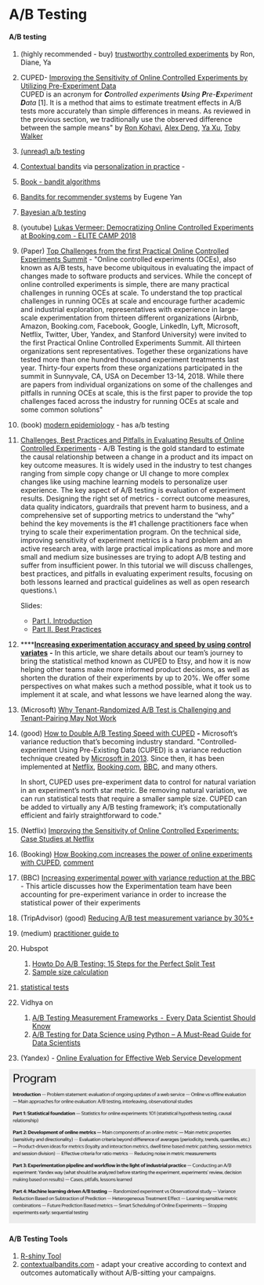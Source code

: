 # A/B Testing

#### **A/B testing**

1. (highly recommended - buy) [trustworthy controlled experiments](https://www.amazon.com/Trustworthy-Online-Controlled-Experiments-Practical/dp/1108724264) by Ron, Diane, Ya
2. CUPED- [Improving the Sensitivity of Online Controlled Experiments by Utilizing Pre-Experiment Data](https://www.researchgate.net/publication/237838291\_Improving\_the\_Sensitivity\_of\_Online\_Controlled\_Experiments\_by\_Utilizing\_Pre-Experiment\_Data) \
   CUPED is an acronym for _**C**ontrolled experiments **U**sing **P**re-**E**xperiment **D**ata_ \[1]. It is a method that aims to estimate treatment effects in A/B tests more accurately than simple differences in means. As reviewed in the previous section, we traditionally use the observed difference between the sample means" by [Ron Kohavi](https://www.researchgate.net/profile/Ron-Kohavi?\_sg%5B0%5D=KBUqquLoynrhBwAqI\_hp8wiKzS-W7Y8npX533S7mGEz7X8c4nWcZep29ODkgRMRuswnUi5k.FWiITiqXkv15UR3ZCISxP6b6HoRRWHVmgakVys2SaHRGCG5XCLLpGOWG3mTL6OfpsVKgugtvIZ9wPma-9Um2nQ&\_sg%5B1%5D=MURYtShQOHcQBzbrQ5lD4YiDb2Jja-MkN3DecJYDloUHA4q3RgO9v\_LmMEbwkwGEY42idms.PWKAwFNObu6SMB3PUsd91Wg7eNATWgIWXtZNZguBktjkQHx6dNnXtHBRSaDmHZo9STzqyKdchUOlIPlZ0ZO9nA), [Alex Deng](https://www.researchgate.net/profile/Alex-Deng-2?\_sg%5B0%5D=KBUqquLoynrhBwAqI\_hp8wiKzS-W7Y8npX533S7mGEz7X8c4nWcZep29ODkgRMRuswnUi5k.FWiITiqXkv15UR3ZCISxP6b6HoRRWHVmgakVys2SaHRGCG5XCLLpGOWG3mTL6OfpsVKgugtvIZ9wPma-9Um2nQ&\_sg%5B1%5D=MURYtShQOHcQBzbrQ5lD4YiDb2Jja-MkN3DecJYDloUHA4q3RgO9v\_LmMEbwkwGEY42idms.PWKAwFNObu6SMB3PUsd91Wg7eNATWgIWXtZNZguBktjkQHx6dNnXtHBRSaDmHZo9STzqyKdchUOlIPlZ0ZO9nA), [Ya Xu](https://www.researchgate.net/scientific-contributions/Ya-Xu-2010104340?\_sg%5B0%5D=KBUqquLoynrhBwAqI\_hp8wiKzS-W7Y8npX533S7mGEz7X8c4nWcZep29ODkgRMRuswnUi5k.FWiITiqXkv15UR3ZCISxP6b6HoRRWHVmgakVys2SaHRGCG5XCLLpGOWG3mTL6OfpsVKgugtvIZ9wPma-9Um2nQ&\_sg%5B1%5D=MURYtShQOHcQBzbrQ5lD4YiDb2Jja-MkN3DecJYDloUHA4q3RgO9v\_LmMEbwkwGEY42idms.PWKAwFNObu6SMB3PUsd91Wg7eNATWgIWXtZNZguBktjkQHx6dNnXtHBRSaDmHZo9STzqyKdchUOlIPlZ0ZO9nA), [Toby Walker](https://www.researchgate.net/profile/Toby-Walker?\_sg%5B0%5D=KBUqquLoynrhBwAqI\_hp8wiKzS-W7Y8npX533S7mGEz7X8c4nWcZep29ODkgRMRuswnUi5k.FWiITiqXkv15UR3ZCISxP6b6HoRRWHVmgakVys2SaHRGCG5XCLLpGOWG3mTL6OfpsVKgugtvIZ9wPma-9Um2nQ&\_sg%5B1%5D=MURYtShQOHcQBzbrQ5lD4YiDb2Jja-MkN3DecJYDloUHA4q3RgO9v\_LmMEbwkwGEY42idms.PWKAwFNObu6SMB3PUsd91Wg7eNATWgIWXtZNZguBktjkQHx6dNnXtHBRSaDmHZo9STzqyKdchUOlIPlZ0ZO9nA)
3. [(unread) a/b testing ](https://booking.ai/theres-more-to-experimentation-than-a-b-223fba846876)
4. [Contextual bandits](https://drive.google.com/file/d/1EiLlajcSanTE19BOFKOTOlzHJxYSxz7w/view) via [personalization in practice](https://booking.ai/personalization-in-practice-2bb4bc680eb3) -&#x20;
5. [Book - bandit algorithms](https://tor-lattimore.com/downloads/book/book.pdf)
6. [Bandits for recommender systems](https://eugeneyan.com/writing/bandits/) by Eugene Yan
7. [Bayesian a/b testing](https://towardsdatascience.com/why-you-should-switch-to-bayesian-a-b-testing-364557e0af1a)
8. (youtube) [Lukas Vermeer: Democratizing Online Controlled Experiments at Booking.com - ELITE CAMP 2018](https://www.youtube.com/watch?v=z81SxsmSfFo)
9. (Paper) [Top Challenges from the first Practical Online Controlled Experiments Summit](https://www.kdd.org/exploration\_files/June\_2019\_-\_2.TopChallengesInPracticalOnlineControlledExperiments\_.pdf) - "Online controlled experiments (OCEs), also known as A/B tests, have become ubiquitous in evaluating the impact of changes made to software products and services. While the concept of online controlled experiments is simple, there are many practical challenges in running OCEs at scale. To understand the top practical challenges in running OCEs at scale and encourage further academic and industrial exploration, representatives with experience in large-scale experimentation from thirteen different organizations (Airbnb, Amazon, Booking.com, Facebook, Google, LinkedIn, Lyft, Microsoft, Netflix, Twitter, Uber, Yandex, and Stanford University) were invited to the first Practical Online Controlled Experiments Summit. All thirteen organizations sent representatives. Together these organizations have tested more than one hundred thousand experiment treatments last year. Thirty-four experts from these organizations participated in the summit in Sunnyvale, CA, USA on December 13-14, 2018. While there are papers from individual organizations on some of the challenges and pitfalls in running OCEs at scale, this is the first paper to provide the top challenges faced across the industry for running OCEs at scale and some common solutions"
10. (book) [modern epidemiology](https://www.stata.com/bookstore/modern-epidemiology/) - has a/b testing
11. [Challenges, Best Practices and Pitfalls in Evaluating Results of Online Controlled Experiments](https://sites.google.com/view/kdd2019-exp-evaluation/) - A/B Testing is the gold standard to estimate the causal relationship between a change in a product and its impact on key outcome measures. It is widely used in the industry to test changes ranging from simple copy change or UI change to more complex changes like using machine learning models to personalize user experience. The key aspect of A/B testing is evaluation of experiment results. Designing the right set of metrics - correct outcome measures, data quality indicators, guardrails that prevent harm to business, and a comprehensive set of supporting metrics to understand the “why” behind the key movements is the #1 challenge practitioners face when trying to scale their experimentation program. On the technical side, improving sensitivity of experiment metrics is a hard problem and an active research area, with large practical implications as more and more small and medium size businesses are trying to adopt A/B testing and suffer from insufficient power. In this tutorial we will discuss challenges, best practices, and pitfalls in evaluating experiment results, focusing on both lessons learned and practical guidelines as well as open research questions.\


    Slides:

    * [Part I. Introduction](https://drive.google.com/file/d/13rq3KeqCdsM5EiNcr7jWbphc0wWw12sX/view?usp=sharing)
    * [Part II. Best Practices](https://drive.google.com/file/d/1q3uf0Voe0oi7aPyxpPoqYxL2Ie\_Vtqnk/view?usp=sharing)
12. ****[**Increasing experimentation accuracy and speed by using control variates**](https://codeascraft.com/2021/06/02/increasing-experimentation-accuracy-and-speed-by-using-control-variates/) **-** In this article, we share details about our team’s journey to bring the statistical method known as CUPED to Etsy, and how it is now helping other teams make more informed product decisions, as well as shorten the duration of their experiments by up to 20%. We offer some perspectives on what makes such a method possible, what it took us to implement it at scale, and what lessons we have learned along the way.
13. (Microsoft) [Why Tenant-Randomized A/B Test is Challenging and Tenant-Pairing May Not Work](https://www.microsoft.com/en-us/research/group/experimentation-platform-exp/articles/why-tenant-randomized-a-b-test-is-challenging-and-tenant-pairing-may-not-work/)
14. (good) [How to Double A/B Testing Speed with CUPED](https://towardsdatascience.com/how-to-double-a-b-testing-speed-with-cuped-f80460825a90) **-** Microsoft’s variance reduction that’s becoming industry standard. "Controlled-experiment Using Pre-Existing Data (CUPED) is a variance reduction technique created by [Microsoft in 2013](https://exp-platform.com/Documents/2013-02-CUPED-ImprovingSensitivityOfControlledExperiments.pdf). Since then, it has been implemented at [Netflix](https://www.kdd.org/kdd2016/papers/files/adp0945-xieA.pdf), [Booking.com](https://booking.ai/how-booking-com-increases-the-power-of-online-experiments-with-cuped-995d186fff1d), [BBC](https://medium.com/bbc-data-science/increasing-experiment-sensitivity-through-pre-experiment-variance-reduction-166d7d00d8fd), and many others.

    In short, CUPED uses pre-experiment data to control for natural variation in an experiment’s north star metric. Be removing natural variation, we can run statistical tests that require a smaller sample size. CUPED can be added to virtually any A/B testing framework; it’s computationally efficient and fairly straightforward to code."
15. (Netflix) [Improving the Sensitivity of Online Controlled Experiments: Case Studies at Netflix](https://www.kdd.org/kdd2016/papers/files/adp0945-xieA.pdf)
16. (Booking) [How Booking.com increases the power of online experiments with CUPED](https://booking.ai/how-booking-com-increases-the-power-of-online-experiments-with-cuped-995d186fff1d), [comment](https://medium.com/@drsimonj/yes-cuped-could-be-used-like-regression-methods-to-adjust-for-confounders-71c951234fcf)
17. (BBC) [Increasing experimental power with variance reduction at the BBC ](https://medium.com/bbc-data-science/increasing-experiment-sensitivity-through-pre-experiment-variance-reduction-166d7d00d8fd)- This article discusses how the Experimentation team have been accounting for pre-experiment variance in order to increase the statistical power of their experiments
18. (TripAdvisor) (good)  [Reducing A/B test measurement variance by 30%+](https://www.tripadvisor.com/engineering/reducing-a-b-test-measurement-variance-by-30/)
19. (medium) [practitioner guide to ](https://vkteam.medium.com/practitioners-guide-to-statistical-tests-ed2d580ef04f)
20. Hubspot
    1. [Howto Do A/B Testing: 15 Steps for the Perfect Split Test](https://blog.hubspot.com/marketing/how-to-do-a-b-testing)
    2. [Sample size calculation](https://blog.hubspot.com/marketing/email-a-b-test-sample-size-testing-time)
21. [statistical tests](https://vkteam.medium.com/practitioners-guide-to-statistical-tests-ed2d580ef04f)
22. Vidhya on&#x20;
    1. [A/B Testing Measurement Frameworks  -  Every Data Scientist Should Know](https://www.analyticsvidhya.com/blog/2021/03/a-b-testing-measurement-frameworks%E2%80%8A-%E2%80%8Aevery-data-scientist-should-know/)
    2. [A/B Testing for Data Science using Python – A Must-Read Guide for Data Scientists](https://www.analyticsvidhya.com/blog/2020/10/ab-testing-data-science/)
23. (Yandex)  - [Online Evaluation for Effective Web Service Development](https://research.yandex.com/tutorials/online-evaluation/kdd-2018)

![](<../.gitbook/assets/image (4).png>)

#### A/B Testing Tools

1. [R-shiny Tool](https://towardsdatascience.com/cuped-r-shiny-tool-7a4869d77f0a)
2. [contextualbandits.com](https://www.contextualbandits.com/) - adapt your creative according to context and outcomes automatically without A/B-sitting your campaigns.

